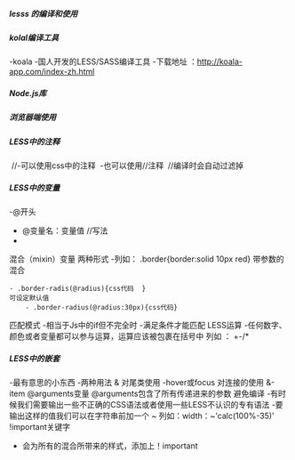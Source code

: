 ##### lesss 的编译和使用

##### kolal编译工具
   -koala
   -国人开发的LESS/SASS编译工具
   -下载地址 ：http://koala-app.com/index-zh.html

#####  Node.js库

##### 浏览器端使用

#####  LESS中的注释
​       //-可以使用css中的注释
​         -也可以使用//注释
​       //编译时会自动过滤掉

##### LESS中的变量
 -@开头

 - @变量名：变量值  //写法
 - 

 混合（mixin）变量  两种形式
  -列如： .border{border:solid 10px red}
  带参数的混合

    - .border-radis(@radius){css代码  }
    可设定默认值
        - .border-radius(@radius:30px){css代码}
匹配模式
 -相当于Js中的if但不完全时
 -满足条件才能匹配
 LESS运算
 -任何数字、颜色或者变量都可以参与运算，运算应该被包裹在括号中
 列如 ： +-/*

#####  LESS中的嵌套
  -最有意思的小东西
  -两种用法
     & 对尾类使用
      -hover或focus
    对连接的使用
       &-item
@arguments变量
  @arguments包含了所有传递进来的参数
避免编译
 -有时候我们需要输出一些不正确的CSS语法或者使用一些LESS不认识的专有语法
 -要输出这样的值我们可以在字符串前加一个 ~
 列如：width：~'calc(100%-35)'
 !important关键字

  - 会为所有的混合所带来的样式，添加上！important